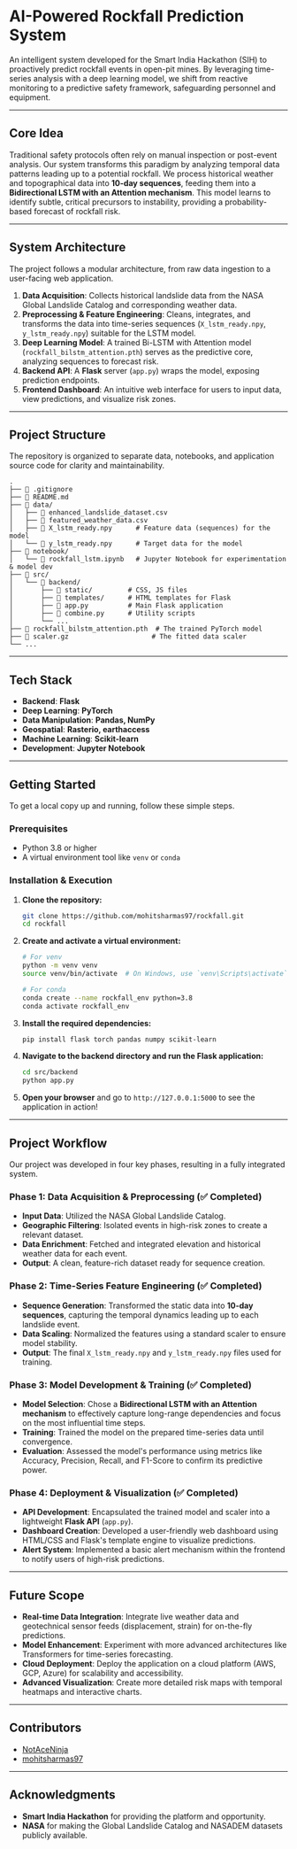 # AI-Powered Rockfall Prediction System

[](https://www.python.org/downloads/)
[](https://flask.palletsprojects.com/)
[](https://pytorch.org/)
[](LICENSE.md)

An intelligent system developed for the Smart India Hackathon (SIH) to proactively predict rockfall events in open-pit mines. By leveraging time-series analysis with a deep learning model, we shift from reactive monitoring to a predictive safety framework, safeguarding personnel and equipment.

-----

## Core Idea

Traditional safety protocols often rely on manual inspection or post-event analysis. Our system transforms this paradigm by analyzing temporal data patterns leading up to a potential rockfall. We process historical weather and topographical data into **10-day sequences**, feeding them into a **Bidirectional LSTM with an Attention mechanism**. This model learns to identify subtle, critical precursors to instability, providing a probability-based forecast of rockfall risk.

-----

## System Architecture

The project follows a modular architecture, from raw data ingestion to a user-facing web application.

1.  **Data Acquisition**: Collects historical landslide data from the NASA Global Landslide Catalog and corresponding weather data.
2.  **Preprocessing & Feature Engineering**: Cleans, integrates, and transforms the data into time-series sequences (`X_lstm_ready.npy`, `y_lstm_ready.npy`) suitable for the LSTM model.
3.  **Deep Learning Model**: A trained Bi-LSTM with Attention model (`rockfall_bilstm_attention.pth`) serves as the predictive core, analyzing sequences to forecast risk.
4.  **Backend API**: A **Flask** server (`app.py`) wraps the model, exposing prediction endpoints.
5.  **Frontend Dashboard**: An intuitive web interface for users to input data, view predictions, and visualize risk zones.

   

-----

## Project Structure

The repository is organized to separate data, notebooks, and application source code for clarity and maintainability.

```
.
├── 📄 .gitignore
├── 📄 README.md
├── 📁 data/
│   ├── 📄 enhanced_landslide_dataset.csv
│   ├── 📄 featured_weather_data.csv
│   ├── 📄 X_lstm_ready.npy      # Feature data (sequences) for the model
│   └── 📄 y_lstm_ready.npy      # Target data for the model
├── 📁 notebook/
│   └── 📄 rockfall_lstm.ipynb   # Jupyter Notebook for experimentation & model dev
├── 📁 src/
│   └── 📁 backend/
│       ├── 📁 static/         # CSS, JS files
│       ├── 📁 templates/      # HTML templates for Flask
│       ├── 🐍 app.py          # Main Flask application
│       ├── 🐍 combine.py      # Utility scripts
│       └── ...
├── 🧠 rockfall_bilstm_attention.pth  # The trained PyTorch model
├── 🔧 scaler.gz                     # The fitted data scaler
└── ...
```

-----

## Tech Stack

  - **Backend**: **Flask**
  - **Deep Learning**: **PyTorch**
  - **Data Manipulation**: **Pandas, NumPy**
  - **Geospatial**: **Rasterio, earthaccess**
  - **Machine Learning**: **Scikit-learn**
  - **Development**: **Jupyter Notebook**

-----

## Getting Started

To get a local copy up and running, follow these simple steps.

### Prerequisites

  - Python 3.8 or higher
  - A virtual environment tool like `venv` or `conda`

### Installation & Execution

1.  **Clone the repository:**

    ```sh
    git clone https://github.com/mohitsharmas97/rockfall.git
    cd rockfall
    ```

2.  **Create and activate a virtual environment:**

    ```sh
    # For venv
    python -m venv venv
    source venv/bin/activate  # On Windows, use `venv\Scripts\activate`

    # For conda
    conda create --name rockfall_env python=3.8
    conda activate rockfall_env
    ```

3.  **Install the required dependencies:**
    

    ```sh
    pip install flask torch pandas numpy scikit-learn
    ```

4.  **Navigate to the backend directory and run the Flask application:**

    ```sh
    cd src/backend
    python app.py
    ```

5.  **Open your browser** and go to `http://127.0.0.1:5000` to see the application in action\!

-----

## Project Workflow

Our project was developed in four key phases, resulting in a fully integrated system.

### Phase 1: Data Acquisition & Preprocessing (✅ Completed)

  - **Input Data**: Utilized the NASA Global Landslide Catalog.
  - **Geographic Filtering**: Isolated events in high-risk zones to create a relevant dataset.
  - **Data Enrichment**: Fetched and integrated elevation and historical weather data for each event.
  - **Output**: A clean, feature-rich dataset ready for sequence creation.

### Phase 2: Time-Series Feature Engineering (✅ Completed)

  - **Sequence Generation**: Transformed the static data into **10-day sequences**, capturing the temporal dynamics leading up to each landslide event.
  - **Data Scaling**: Normalized the features using a standard scaler to ensure model stability.
  - **Output**: The final `X_lstm_ready.npy` and `y_lstm_ready.npy` files used for training.

### Phase 3: Model Development & Training (✅ Completed)

  - **Model Selection**: Chose a **Bidirectional LSTM with an Attention mechanism** to effectively capture long-range dependencies and focus on the most influential time steps.
  - **Training**: Trained the model on the prepared time-series data until convergence.
  - **Evaluation**: Assessed the model's performance using metrics like Accuracy, Precision, Recall, and F1-Score to confirm its predictive power.

### Phase 4: Deployment & Visualization (✅ Completed)

  - **API Development**: Encapsulated the trained model and scaler into a lightweight **Flask API** (`app.py`).
  - **Dashboard Creation**: Developed a user-friendly web dashboard using HTML/CSS and Flask's template engine to visualize predictions.
  - **Alert System**: Implemented a basic alert mechanism within the frontend to notify users of high-risk predictions.

-----

## Future Scope

  - **Real-time Data Integration**: Integrate live weather data and geotechnical sensor feeds (displacement, strain) for on-the-fly predictions.
  - **Model Enhancement**: Experiment with more advanced architectures like Transformers for time-series forecasting.
  - **Cloud Deployment**: Deploy the application on a cloud platform (AWS, GCP, Azure) for scalability and accessibility.
  - **Advanced Visualization**: Create more detailed risk maps with temporal heatmaps and interactive charts.

-----

## Contributors
  - [NotAceNinja](https://github.com/pushkar-hue)
  - [mohitsharmas97](https://github.com/mohitsharmas97)

-----

##  Acknowledgments

  - **Smart India Hackathon** for providing the platform and opportunity.
  - **NASA** for making the Global Landslide Catalog and NASADEM datasets publicly available.
